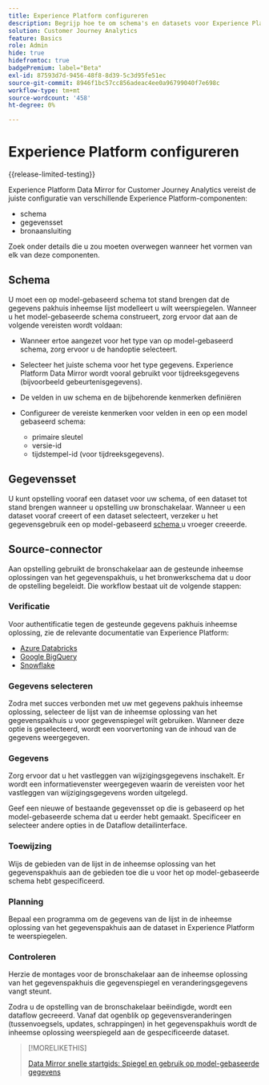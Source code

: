 ```yaml
---
title: Experience Platform configureren
description: Begrijp hoe te om schema's en datasets voor Experience Platform Data Mirror voor Customer Journey Analytics te vormen
solution: Customer Journey Analytics
feature: Basics
role: Admin
hide: true
hidefromtoc: true
badgePremium: label="Beta"
exl-id: 87593d7d-9456-48f8-8d39-5c3d95fe51ec
source-git-commit: 8946f1bc57cc856adeac4ee0a96799040f7e698c
workflow-type: tm+mt
source-wordcount: '458'
ht-degree: 0%

---
```


# Experience Platform configureren

{{release-limited-testing}}

Experience Platform Data Mirror for Customer Journey Analytics vereist de juiste configuratie van verschillende Experience Platform-componenten:

* schema
* gegevensset
* bronaansluiting

Zoek onder details die u zou moeten overwegen wanneer het vormen van elk van deze componenten.

## Schema

U moet een op model-gebaseerd schema tot stand brengen dat de gegevens pakhuis inheemse lijst modelleert u wilt weerspiegelen. Wanneer u het model-gebaseerde schema construeert, zorg ervoor dat aan de volgende vereisten wordt voldaan:

* Wanneer ertoe aangezet voor het type van op model-gebaseerd schema, zorg ervoor u de handoptie selecteert.
* Selecteer het juiste schema voor het type gegevens. Experience Platform Data Mirror wordt vooral gebruikt voor tijdreeksgegevens (bijvoorbeeld gebeurtenisgegevens).

* De velden in uw schema en de bijbehorende kenmerken definiëren
* Configureer de vereiste kenmerken voor velden in een op een model gebaseerd schema:

   * primaire sleutel
   * versie-id
   * tijdstempel-id (voor tijdreeksgegevens).

## Gegevensset

U kunt opstelling vooraf een dataset voor uw schema, of een dataset tot stand brengen wanneer u opstelling uw bronschakelaar.
Wanneer u een dataset vooraf creeert of een dataset selecteert, verzeker u het gegevensgebruik een op model-gebaseerd [ schema ](#schema) u vroeger creeerde.


## Source-connector

Aan opstelling gebruikt de bronschakelaar aan de gesteunde inheemse oplossingen van het gegevenspakhuis, u het bronwerkschema dat u door de opstelling begeleidt. Die workflow bestaat uit de volgende stappen:

### Verificatie

Voor authentificatie tegen de gesteunde gegevens pakhuis inheemse oplossing, zie de relevante documentatie van Experience Platform:

* [ Azure Databricks ](https://experienceleague.adobe.com/nl/docs/experience-platform/sources/connectors/databases/databricks)
* [ Google BigQuery ](https://experienceleague.adobe.com/nl/docs/experience-platform/sources/connectors/databases/bigquery)
* [ Snowflake ](https://experienceleague.adobe.com/nl/docs/experience-platform/sources/connectors/databases/snowflake)


### Gegevens selecteren

Zodra met succes verbonden met uw met gegevens pakhuis inheemse oplossing, selecteer de lijst van de inheemse oplossing van het gegevenspakhuis u voor gegevenspiegel wilt gebruiken. Wanneer deze optie is geselecteerd, wordt een voorvertoning van de inhoud van de gegevens weergegeven.


### Gegevens

Zorg ervoor dat u het vastleggen van wijzigingsgegevens inschakelt. Er wordt een informatievenster weergegeven waarin de vereisten voor het vastleggen van wijzigingsgegevens worden uitgelegd.

Geef een nieuwe of bestaande gegevensset op die is gebaseerd op het model-gebaseerde schema dat u eerder hebt gemaakt. Specificeer en selecteer andere opties in de Dataflow detailinterface.


### Toewijzing

Wijs de gebieden van de lijst in de inheemse oplossing van het gegevenspakhuis aan de gebieden toe die u voor het op model-gebaseerde schema hebt gespecificeerd.


### Planning

Bepaal een programma om de gegevens van de lijst in de inheemse oplossing van het gegevenspakhuis aan de dataset in Experience Platform te weerspiegelen.


### Controleren

Herzie de montages voor de bronschakelaar aan de inheemse oplossing van het gegevenspakhuis die gegevenspiegel en veranderingsgegevens vangt steunt.


Zodra u de opstelling van de bronschakelaar beëindigde, wordt een dataflow gecreeerd. Vanaf dat ogenblik op gegevensveranderingen (tussenvoegsels, updates, schrappingen) in het gegevenspakhuis wordt de inheemse oplossing weerspiegeld aan de gespecificeerde dataset.


>[!MORELIKETHIS]
>
>[ Data Mirror snelle startgids: Spiegel en gebruik op model-gebaseerde gegevens ](model-based.md)
>
